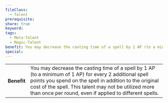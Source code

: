```yaml
---
fileClass:
  - Talent
prerequisite: 
share: true
keyword: 
tags:
  - Meta-Talent
  - Magic-Talent
benefit: You may decrease the casting time of a spell by 1 AP (to a minimum of 1 AP) for every 2 additional spell points you spend on the spell in addition to the original cost of the spell. This talent may not be utilized more than once per round, even if applied to different spells.
special: 
---
```


<p><span style="overflow-x: auto;"><table><tbody><tr><th>Benefit</th><td>You may decrease the casting time of a spell by 1 AP (to a minimum of 1 AP) for every 2 additional spell points you spend on the spell in addition to the original cost of the spell. This talent may not be utilized more than once per round, even if applied to different spells.</td></tr></tbody></table></span></p>